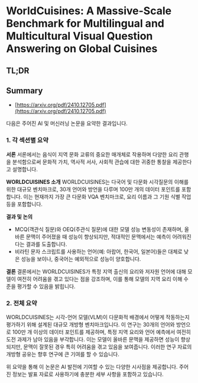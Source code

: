 # WorldCuisines: A Massive-Scale Benchmark for Multilingual and Multicultural Visual Question Answering on Global Cuisines
## TL;DR
## Summary
- [https://arxiv.org/pdf/2410.12705.pdf](https://arxiv.org/pdf/2410.12705.pdf)

다음은 주어진 AI 및 머신러닝 논문을 요약한 결과입니다.

### 1. 각 섹션별 요약

**서론**
서론에서는 음식이 지역 문화 교류의 중요한 매개체로 작용하며 다양한 요리 관행을 분석함으로써 문화적 가치, 역사적 서사, 사회적 관습에 대한 귀중한 통찰을 제공한다고 설명합니다.

**WORLDCUISINES 소개**
WORLDCUISINES는 다국어 및 다문화 시각질문의 이해를 위한 대규모 벤치마크로, 30개 언어와 방언을 다루며 100만 개의 데이터 포인트를 포함합니다. 이는 현재까지 가장 큰 다문화 VQA 벤치마크로, 요리 이름과 그 기원 식별 작업 등을 포함합니다.

**결과 및 논의**
- MCQ(객관식 질문)와 OEQ(주관식 질문)에 대한 모델 성능 변동성이 존재하며, 올바른 문맥이 주어졌을 때 성능이 향상되지만, 적대적인 문맥에서는 예측이 어려워진다는 결과를 도출합니다.
- 비라틴 문자 스크립트를 사용하는 언어(예: 아랍어, 한국어, 일본어)들은 대체로 낮은 성능을 보이나, 중국어는 예외적으로 성능이 양호합니다.

**결론**
결론에서는 WORLDCUISINES가 특정 지역 출신의 요리와 저자원 언어에 대해 모델이 여전히 어려움을 겪고 있다는 점을 강조하며, 이를 통해 모델의 지역 요리 이해 수준을 평가할 수 있음을 밝힙니다.

### 2. 전체 요약

WORLDCUISINES는 시각-언어 모델(VLM)이 다문화적 배경에서 어떻게 작동하는지 평가하기 위해 설계된 대규모 개방형 벤치마크입니다. 이 연구는 30개의 언어와 방언으로 100만 개 이상의 데이터 포인트를 제공하며, 특정 지역 요리와 언어 예측에서 여전히 도전 과제가 남아 있음을 부각합니다. 이는 모델이 올바른 문맥을 제공하면 성능이 향상되지만, 문맥이 잘못된 경우 특히 어려움을 겪고 있음을 보여줍니다. 이러한 연구 자료의 개방형 공유는 향후 연구에 큰 기여를 할 수 있습니다.

위 요약을 통해 이 논문은 AI 발전에 기여할 수 있는 다양한 시사점을 제공합니다. 주어진 정보는 발표 자료로 사용하기에 충분한 세부 사항을 포함하고 있습니다.
